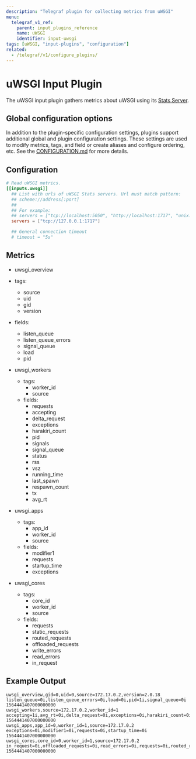 ```yaml
---
description: "Telegraf plugin for collecting metrics from uWSGI"
menu:
  telegraf_v1_ref:
    parent: input_plugins_reference
    name: uWSGI
    identifier: input-uwsgi
tags: [uWSGI, "input-plugins", "configuration"]
related:
  - /telegraf/v1/configure_plugins/
---
```


# uWSGI Input Plugin

The uWSGI input plugin gathers metrics about uWSGI using its [Stats
Server](https://uwsgi-docs.readthedocs.io/en/latest/StatsServer.html).

## Global configuration options <!-- @/docs/includes/plugin_config.md -->

In addition to the plugin-specific configuration settings, plugins support
additional global and plugin configuration settings. These settings are used to
modify metrics, tags, and field or create aliases and configure ordering, etc.
See the [CONFIGURATION.md](/telegraf/v1/configuration/#plugins) for more details.

[CONFIGURATION.md]: ../../../docs/CONFIGURATION.md#plugins

## Configuration

```toml @sample.conf
# Read uWSGI metrics.
[[inputs.uwsgi]]
  ## List with urls of uWSGI Stats servers. Url must match pattern:
  ## scheme://address[:port]
  ##
  ## For example:
  ## servers = ["tcp://localhost:5050", "http://localhost:1717", "unix:///tmp/statsock"]
  servers = ["tcp://127.0.0.1:1717"]

  ## General connection timeout
  # timeout = "5s"
```

## Metrics

- uwsgi_overview
- tags:
  - source
  - uid
  - gid
  - version
- fields:
  - listen_queue
  - listen_queue_errors
  - signal_queue
  - load
  - pid

- uwsgi_workers
  - tags:
    - worker_id
    - source
  - fields:
    - requests
    - accepting
    - delta_request
    - exceptions
    - harakiri_count
    - pid
    - signals
    - signal_queue
    - status
    - rss
    - vsz
    - running_time
    - last_spawn
    - respawn_count
    - tx
    - avg_rt

- uwsgi_apps
  - tags:
    - app_id
    - worker_id
    - source
  - fields:
    - modifier1
    - requests
    - startup_time
    - exceptions

- uwsgi_cores
  - tags:
    - core_id
    - worker_id
    - source
  - fields:
    - requests
    - static_requests
    - routed_requests
    - offloaded_requests
    - write_errors
    - read_errors
    - in_request

## Example Output

```text
uwsgi_overview,gid=0,uid=0,source=172.17.0.2,version=2.0.18 listen_queue=0i,listen_queue_errors=0i,load=0i,pid=1i,signal_queue=0i 1564441407000000000
uwsgi_workers,source=172.17.0.2,worker_id=1 accepting=1i,avg_rt=0i,delta_request=0i,exceptions=0i,harakiri_count=0i,last_spawn=1564441202i,pid=6i,requests=0i,respawn_count=1i,rss=0i,running_time=0i,signal_queue=0i,signals=0i,status="idle",tx=0i,vsz=0i 1564441407000000000
uwsgi_apps,app_id=0,worker_id=1,source=172.17.0.2 exceptions=0i,modifier1=0i,requests=0i,startup_time=0i 1564441407000000000
uwsgi_cores,core_id=0,worker_id=1,source=172.17.0.2 in_request=0i,offloaded_requests=0i,read_errors=0i,requests=0i,routed_requests=0i,static_requests=0i,write_errors=0i 1564441407000000000
```
